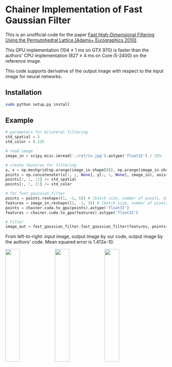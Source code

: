 # Chainer Implementation of Fast Gaussian Filter

This is an unofficial code for the paper [Fast High-Dimensional Filtering Using the Permutohedral Lattice \[Adams+ Eurographics 2010\]](https://graphics.stanford.edu/papers/permutohedral/).

This GPU implementation (104 &plusmn; 1 ms on GTX 970) is faster than the authors' CPU implementation (827 &plusmn; 4 ms on Core i5-2400) on the reference image.

This code supports derivative of the output image with respect to the input image for neural networks.

## Installation

```sh
sudo python setup.py install
```

## Example

```python
# parameters for bilateral filtering
std_spatial = 5
std_color = 0.125

# read image
image_in = scipy.misc.imread('./ref/in.jpg').astype('float32') / 255.

# create features for filtering
y, x = np.meshgrid(np.arange(image_in.shape[0]), np.arange(image_in.shape[1]), indexing='ij')
points = np.concatenate((x[:, :, None], y[:, :, None], image_in), axis=-1)
points[:, :, :2] /= std_spatial
points[:, :, 2:] /= std_color

# for fast_gaussian_filter
points = points.reshape((1, -1, 5)) # [batch size, number of pixels, dim of points]
features = image_in.reshape((1, -1, 3)) # [batch size, number of pixels, dim of image]
points = chainer.cuda.to_gpu(points).astype('float32')
features = chainer.cuda.to_gpu(features).astype('float32')

# filter
image_out = fast_gaussian_filter.fast_gaussian_filter(features, points=points)
```

From left-to-right: input image, output image by our code, output image by the authors' code. Mean squared error is 1.412e-10.
<p float="left">
    <img src ="https://raw.githubusercontent.com/hiroharu-kato/fast_gaussian_filter/master/ref/in.jpg" width="30%">
    <img src ="https://raw.githubusercontent.com/hiroharu-kato/fast_gaussian_filter/master/ref/out.jpg" width="30%">
    <img src ="https://raw.githubusercontent.com/hiroharu-kato/fast_gaussian_filter/master/ref/ref.jpg" width="30%">
</p>
